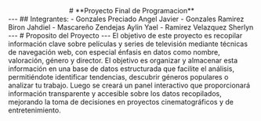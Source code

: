 <div align="center">
# **Proyecto Final de Programacion**
</div>
---
## Integrantes:
- Gonzales Preciado Angel Javier
- Gonzales Ramirez Biron Jahdiel
- Mascareño Zendejas Aylin Yael 
- Ramirez Velazquez Sherlyn
---
# Proposito del Proyecto
---
El objetivo de este proyecto es recopilar información clave sobre películas y series de televisión mediante técnicas de navegación web, con especial énfasis en datos como nombre, valoración, género y director.
El objetivo es organizar y almacenar esta información en una base de datos estructurada que facilite el análisis, permitiéndote identificar tendencias, descubrir géneros populares o analizar tu trabajo. Luego se creará un panel interactivo que proporcionará información transparente y accesible sobre los datos recopilados, mejorando la toma de decisiones en proyectos cinematográficos y de entretenimiento.
